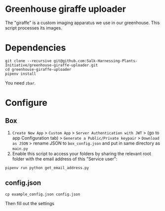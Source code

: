 # Greenhouse giraffe uploader
The "giraffe" is a custom imaging apparatus we use in our greenhouse. This script processes its images.

# Dependencies
```
git clone --recursive git@github.com:Salk-Harnessing-Plants-Initiative/greenhouse-giraffe-uploader.git
cd greenhouse-giraffe-uploader
pipenv install
```

You need `zbar`.

# Configure
## Box 

1. `Create New App` > `Custom App` > `Server Authentication with JWT` > (go to app Configuration tab) > `Generate a Public/Private keypair` > `Download as JSON` > rename JSON to `box_config.json` and put in same directory as `main.py`
2. Enable this script to access your folders by sharing the relevant root folder with the email address of this "Service user":
```
pipenv run python get_email_address.py
```

## config.json
```
cp example_config.json config.json
```
Then fill out the settings